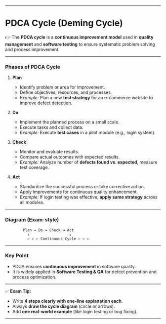 
---

# **PDCA Cycle (Deming Cycle)**

👉 The **PDCA cycle** is a **continuous improvement model** used in **quality management** and **software testing** to ensure systematic problem solving and process improvement.

---

### **Phases of PDCA Cycle**

1. **Plan**

   * Identify problem or area for improvement.
   * Define objectives, resources, and processes.
   * *Example:* Plan a new **test strategy** for an e-commerce website to improve defect detection.

2. **Do**

   * Implement the planned process on a small scale.
   * Execute tasks and collect data.
   * *Example:* Execute **test cases** in a pilot module (e.g., login system).

3. **Check**

   * Monitor and evaluate results.
   * Compare actual outcomes with expected results.
   * *Example:* Analyze number of **defects found vs. expected**, measure test coverage.

4. **Act**

   * Standardize the successful process or take corrective action.
   * Apply improvements for continuous quality enhancement.
   * *Example:* If login testing was effective, **apply same strategy** across all modules.

---

### **Diagram (Exam-style)**

```
        Plan → Do → Check → Act
          ↑                  ↓
          ← ← ← Continuous Cycle ← ← ←
```

---

### **Key Point**

* PDCA ensures **continuous improvement** in software quality.
* It is widely applied in **Software Testing & QA** for defect prevention and process optimization.

---

✅ **Exam Tip:**

* Write **4 steps clearly with one-line explanation each**.
* Always **draw the cycle diagram** (circle or arrows).
* Add **one real-world example** (like login testing or bug fixing).

---
